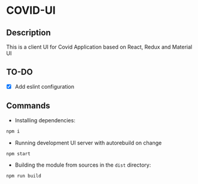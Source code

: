 # COVID-UI

## Description

This is a client UI for Covid Application based on React, Redux and Material UI

## TO-DO

- [x] Add eslint configuration

## Commands

- Installing dependencies:

```bash
npm i
```

- Running development UI server with autorebuild on change

```bash
npm start
```

- Building the module from sources in the `dist` directory:

```bash
npm run build
```